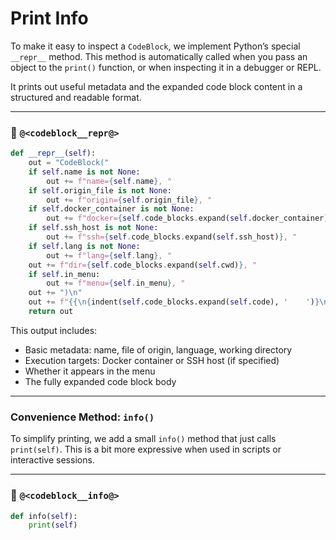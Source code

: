 # Print Info

To make it easy to inspect a `CodeBlock`, we implement Python’s special `__repr__` method. This method is automatically called when you pass an object to the `print()` function, or when inspecting it in a debugger or REPL.

It prints out useful metadata and the expanded code block content in a structured and readable format.

---

### 🔗 `@<codeblock__repr@>`

```python {name=codeblock__repr}
def __repr__(self):
    out = "CodeBlock("
    if self.name is not None:
        out += f"name={self.name}, "
    if self.origin_file is not None:
        out += f"origin={self.origin_file}, "
    if self.docker_container is not None:
        out += f"docker={self.code_blocks.expand(self.docker_container)}, "
    if self.ssh_host is not None:
        out += f"ssh={self.code_blocks.expand(self.ssh_host)}, "
    if self.lang is not None:
        out += f"lang={self.lang}, "
    out += f"dir={self.code_blocks.expand(self.cwd)}, "
    if self.in_menu:
        out += f"menu={self.in_menu}, "
    out += ")\n"
    out += f"{{\n{indent(self.code_blocks.expand(self.code), '    ')}\n}}"
    return out
```

This output includes:

* Basic metadata: name, file of origin, language, working directory
* Execution targets: Docker container or SSH host (if specified)
* Whether it appears in the menu
* The fully expanded code block body

---

### Convenience Method: `info()`

To simplify printing, we add a small `info()` method that just calls `print(self)`. This is a bit more expressive when used in scripts or interactive sessions.

---

### 🔗 `@<codeblock__info@>`

```python {name=codeblock__info}
def info(self):
    print(self)
```
